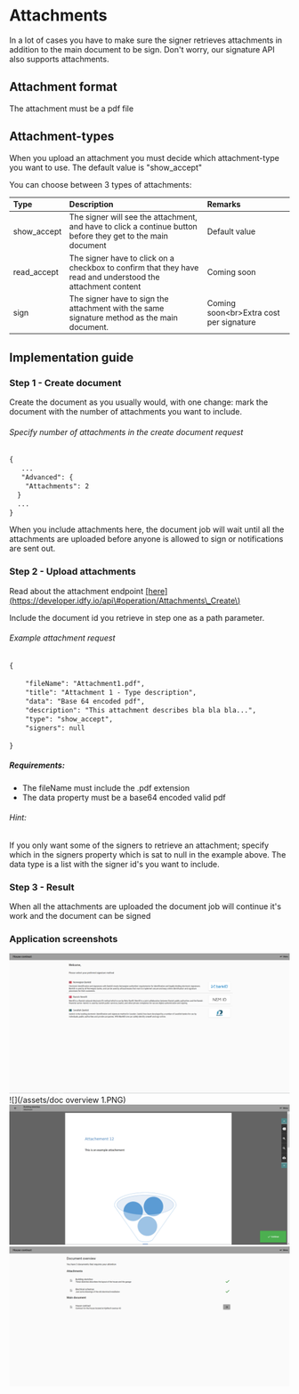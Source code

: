 # Attachments

In a lot of cases you have to make sure the signer retrieves attachments in addition to the main document to be sign. Don't worry, our signature API also supports attachments.

## Attachment format

The attachment must be a pdf file

## Attachment-types

When you upload an attachment you must decide which attachment-type you want to use. The default value is "show\_accept"

You can choose between 3 types of attachments:

| Type | Description | Remarks |
| :--- | :--- | :--- |
| show\_accept | The signer will see the attachment, and have to click a continue button before they get to the main document | Default value |
| read\_accept | The signer have to click on a checkbox to confirm that they have read and understood the attachment content | Coming soon |
| sign | The signer have to sign the attachment with the same signature method as the main document. | Coming soon&lt;br&gt;Extra cost per signature |

## Implementation guide

### Step 1 - Create document

Create the document as you usually would, with one change: mark the document with the number of attachments you want to include.

###### Specify number of attachments in the create document request

```
{
   ...
   "Advanced": {    
    "Attachments": 2
  }
  ...
}
```

When you include attachments here, the document job will wait until all the attachments are uploaded before anyone is allowed to sign or notifications are sent out.

### Step 2 - Upload attachments

Read about the attachment endpoint [\[here\]\(https://developer.idfy.io/api\#operation/Attachments\_Create\)](/[here]%28https://developer.idfy.io/api#operation/Attachments_Create%29)

Include the document id you retrieve in step one as a path parameter.

###### Example attachment request

```
{

    "fileName": "Attachment1.pdf",
    "title": "Attachment 1 - Type description",
    "data": "Base 64 encoded pdf",
    "description": "This attachment describes bla bla bla...",
    "type": "show_accept",
    "signers": null

}
```

##### Requirements:

* The fileName must include the .pdf extension
* The data property must be a base64 encoded valid pdf

###### Hint:

If you only want some of the signers to retrieve an attachment; specify which in the signers property which is sat to null in the example above. The data type is a list with the signer id's you want to include.

### Step 3 - Result

When all the attachments are uploaded the document job will continue it's work and the document can be signed

### Application screenshots

![](/assets/init.png)![](/assets/doc overview 1.PNG)![](/assets/attach1.png)![](/assets/overview2.png)

